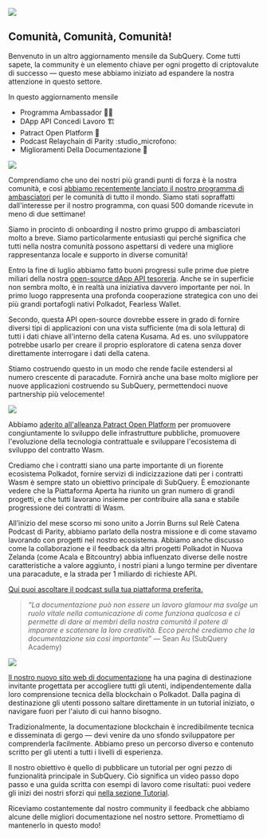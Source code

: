 ![](https://miro.medium.com/max/1400/1*2z3_9s-SY7dAvfe6xf9IDA.png)

## Comunità, Comunità, Comunità!


Benvenuto in un altro aggiornamento mensile da SubQuery. Come tutti sapete, la community è un elemento chiave per ogni progetto di criptovalute di successo — questo mese abbiamo iniziato ad espandere la nostra attenzione in questo settore.

In questo aggiornamento mensile

-   Programma Ambassador 👩💼
-   DApp API Concedi Lavoro 🏗
-   Patract Open Platform 🌃
-   Podcast Relaychain di Parity :studio_microfono:
-   Miglioramenti Della Documentazione 📑


![](https://miro.medium.com/max/1400/0*pe3Z3x1lGb_RLa5x)

Comprendiamo che uno dei nostri più grandi punti di forza è la nostra comunità, e così [abbiamo recentemente lanciato il nostro programma di ambasciatori](https://subquery.medium.com/introducing-the-subquery-ambassador-program-aa82613ab804) per le comunità di tutto il mondo. Siamo stati sopraffatti dall'interesse per il nostro programma, con quasi 500 domande ricevute in meno di due settimane!

Siamo in procinto di onboarding il nostro primo gruppo di ambasciatori molto a breve. Siamo particolarmente entusiasti qui perché significa che tutti nella nostra comunità possono aspettarsi di vedere una migliore rappresentanza locale e supporto in diverse comunità!

Entro la fine di luglio abbiamo fatto buoni progressi sulle prime due pietre miliari della nostra [open-source dApp API tesoreria](https://kusama.polkassembly.io/treasury/95). Anche se in superficie non sembra molto, è in realtà una iniziativa davvero importante per noi. In primo luogo rappresenta una profonda cooperazione strategica con uno dei più grandi portafogli nativi Polkadot, Fearless Wallet.

Secondo, questa API open-source dovrebbe essere in grado di fornire diversi tipi di applicazioni con una vista sufficiente (ma di sola lettura) di tutti i dati chiave all'interno della catena Kusama. Ad es. uno sviluppatore potrebbe usarlo per creare il proprio esploratore di catena senza dover direttamente interrogare i dati della catena.

Stiamo costruendo questo in un modo che rende facile estendersi al numero crescente di paracadute. Fornirà anche una base molto migliore per nuove applicazioni costruendo su SubQuery, permettendoci nuove partnership più velocemente!

![](https://miro.medium.com/max/1400/0*AhM68fyjjSp_2edZ)

Abbiamo [aderito all'alleanza Patract Open Platform](https://subquery.medium.com/subquery-is-joining-the-patract-open-platform-91682c748a57) per promuovere congiuntamente lo sviluppo delle infrastrutture pubbliche, promuovere l'evoluzione della tecnologia contrattuale e sviluppare l'ecosistema di sviluppo del contratto Wasm.

Crediamo che i contratti siano una parte importante di un fiorente ecosistema Polkadot, fornire servizi di indicizzazione dati per i contratti Wasm è sempre stato un obiettivo principale di SubQuery. È emozionante vedere che la Piattaforma Aperta ha riunito un gran numero di grandi progetti, e che tutti lavorano insieme per contribuire alla sana e stabile progressione dei contratti di Wasm.

All’inizio del mese scorso mi sono unito a Jorrin Burns sul Relè Catena Podcast di Parity, abbiamo parlato della nostra missione e di come stavamo lavorando con progetti nel nostro ecosistema. Abbiamo anche discusso come la collaborazione e il feedback da altri progetti Polkadot in Nuova Zelanda (come Acala e Bitcountry) abbia influenzato diverse delle nostre caratteristiche a valore aggiunto, i nostri piani a lungo termine per diventare una paracadute, e la strada per 1 miliardo di richieste API.

[Qui puoi ascoltare il podcast sulla tua piattaforma preferita.](https://relaychain.fm/35-querying-the-worlds-data-with-subquery)

> _“La documentazione può non essere un lavoro glamour ma svolge un ruolo vitale nella comunicazione di come funziona qualcosa e ci permette di dare ai membri della nostra comunità il potere di imparare e scatenare la loro creatività. Ecco perché crediamo che la documentazione sia così importante”_ — Sean Au (SubQuery Academy)

![](https://miro.medium.com/max/1200/0*tvcfXFxHc6shdmAy.gif)

[Il nostro nuovo sito web di documentazione](https://doc.subquery.network/) ha una pagina di destinazione invitante progettata per accogliere tutti gli utenti, indipendentemente dalla loro comprensione tecnica della blockchain o Polkadot. Dalla pagina di destinazione gli utenti possono saltare direttamente in un tutorial iniziato, o navigare fuori per l'aiuto di cui hanno bisogno.

Tradizionalmente, la documentazione blockchain è incredibilmente tecnica e disseminata di gergo — devi venire da uno sfondo sviluppatore per comprenderla facilmente. Abbiamo preso un percorso diverso e contenuto scritto per gli utenti a tutti i livelli di esperienza.

Il nostro obiettivo è quello di pubblicare un tutorial per ogni pezzo di funzionalità principale in SubQuery. Ciò significa un video passo dopo passo e una guida scritta con esempi di lavoro come risultati: puoi vedere gli inizi dei nostri sforzi qui [nella sezione Tutorial](https://doc.subquery.network/tutorials_examples/howto.html).

Riceviamo costantemente dal nostro community il feedback che abbiamo alcune delle migliori documentazione nel nostro settore. Promettiamo di mantenerlo in questo modo!